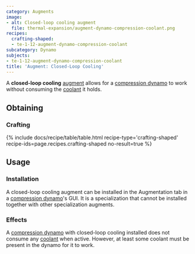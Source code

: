 ```yaml
---
category: Augments
image:
- alt: Closed-loop cooling augment
  file: thermal-expansion/augment-dynamo-compression-coolant.png
recipes:
  crafting-shaped:
  - te-1-12-augment-dynamo-compression-coolant
subcategory: Dynamo
subjects:
- te-1-12-augment-dynamo-compression-coolant
title: 'Augment: Closed-Loop Cooling'
---
```


A **closed-loop cooling** [augment](../augments/) allows for a [compression
dynamo](../compression-dynamo/) to work without consuming the
[coolant](../coolants/) it holds.


Obtaining
---------

### Crafting
{% include docs/recipe/table/table.html recipe-type='crafting-shaped' recipe-ids=page.recipes.crafting-shaped no-result=true %}


Usage
-----

### Installation
A closed-loop cooling augment can be installed in the Augmentation tab in a
[compression dynamo](../compression-dynamo/)'s GUI. It is a specialization
that cannot be installed together with other specialization augments.

### Effects
A [compression dynamo](../compression-dynamo/) with closed-loop cooling
installed does not consume any [coolant](../coolants/) when active. However,
at least some coolant must be present in the dynamo for it to work.

